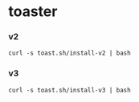 # toaster

### v2
```
curl -s toast.sh/install-v2 | bash
```

### v3
```
curl -s toast.sh/install-v3 | bash
```

